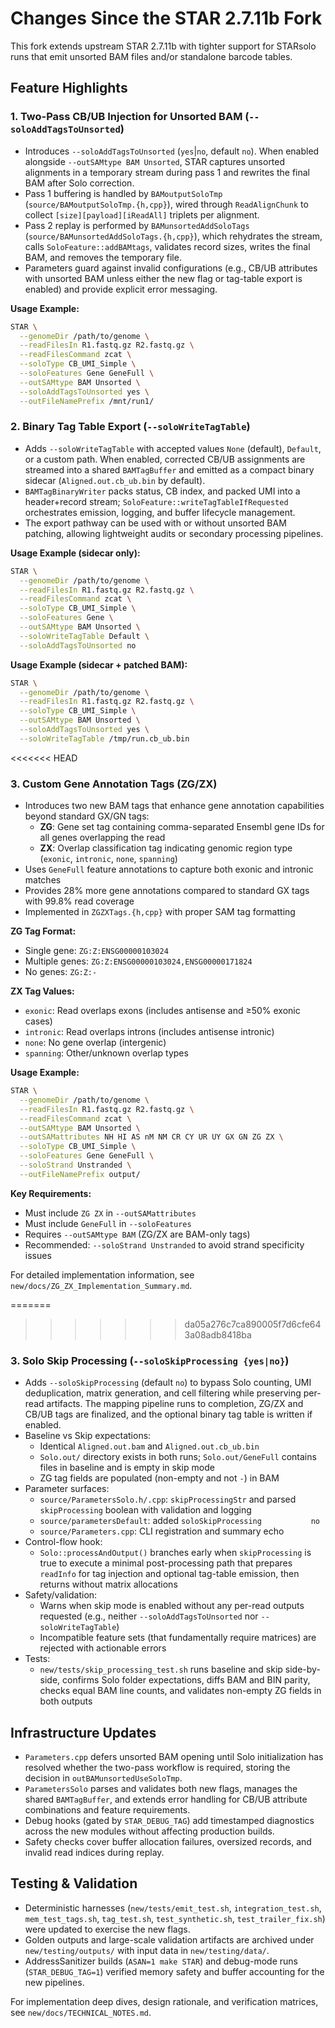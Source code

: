 # Changes Since the STAR 2.7.11b Fork

This fork extends upstream STAR 2.7.11b with tighter support for STARsolo runs that emit unsorted BAM files and/or standalone barcode tables.

## Feature Highlights

### 1. Two-Pass CB/UB Injection for Unsorted BAM (`--soloAddTagsToUnsorted`)
- Introduces `--soloAddTagsToUnsorted` (`yes`|`no`, default `no`). When enabled alongside `--outSAMtype BAM Unsorted`, STAR captures unsorted alignments in a temporary stream during pass 1 and rewrites the final BAM after Solo correction.
- Pass 1 buffering is handled by `BAMoutputSoloTmp` (`source/BAMoutputSoloTmp.{h,cpp}`), wired through `ReadAlignChunk` to collect `[size][payload][iReadAll]` triplets per alignment.
- Pass 2 replay is performed by `BAMunsortedAddSoloTags` (`source/BAMunsortedAddSoloTags.{h,cpp}`), which rehydrates the stream, calls `SoloFeature::addBAMtags`, validates record sizes, writes the final BAM, and removes the temporary file.
- Parameters guard against invalid configurations (e.g., CB/UB attributes with unsorted BAM unless either the new flag or tag-table export is enabled) and provide explicit error messaging.

**Usage Example:**
```bash
STAR \
  --genomeDir /path/to/genome \
  --readFilesIn R1.fastq.gz R2.fastq.gz \
  --readFilesCommand zcat \
  --soloType CB_UMI_Simple \
  --soloFeatures Gene GeneFull \
  --outSAMtype BAM Unsorted \
  --soloAddTagsToUnsorted yes \
  --outFileNamePrefix /mnt/run1/
```

### 2. Binary Tag Table Export (`--soloWriteTagTable`)
- Adds `--soloWriteTagTable` with accepted values `None` (default), `Default`, or a custom path. When enabled, corrected CB/UB assignments are streamed into a shared `BAMTagBuffer` and emitted as a compact binary sidecar (`Aligned.out.cb_ub.bin` by default).
- `BAMTagBinaryWriter` packs status, CB index, and packed UMI into a header+record stream; `SoloFeature::writeTagTableIfRequested` orchestrates emission, logging, and buffer lifecycle management.
- The export pathway can be used with or without unsorted BAM patching, allowing lightweight audits or secondary processing pipelines.

**Usage Example (sidecar only):**
```bash
STAR \
  --genomeDir /path/to/genome \
  --readFilesIn R1.fastq.gz R2.fastq.gz \
  --readFilesCommand zcat \
  --soloType CB_UMI_Simple \
  --soloFeatures Gene \
  --outSAMtype BAM Unsorted \
  --soloWriteTagTable Default \
  --soloAddTagsToUnsorted no
```

**Usage Example (sidecar + patched BAM):**
```bash
STAR \
  --genomeDir /path/to/genome \
  --readFilesIn R1.fastq.gz R2.fastq.gz \
  --soloType CB_UMI_Simple \
  --outSAMtype BAM Unsorted \
  --soloAddTagsToUnsorted yes \
  --soloWriteTagTable /tmp/run.cb_ub.bin
```

<<<<<<< HEAD
### 3. Custom Gene Annotation Tags (ZG/ZX)
- Introduces two new BAM tags that enhance gene annotation capabilities beyond standard GX/GN tags:
  - **ZG**: Gene set tag containing comma-separated Ensembl gene IDs for all genes overlapping the read
  - **ZX**: Overlap classification tag indicating genomic region type (`exonic`, `intronic`, `none`, `spanning`)
- Uses `GeneFull` feature annotations to capture both exonic and intronic matches
- Provides 28% more gene annotations compared to standard GX tags with 99.8% read coverage
- Implemented in `ZGZXTags.{h,cpp}` with proper SAM tag formatting

**ZG Tag Format:**
- Single gene: `ZG:Z:ENSG00000103024`
- Multiple genes: `ZG:Z:ENSG00000103024,ENSG00000171824`
- No genes: `ZG:Z:-`

**ZX Tag Values:**
- `exonic`: Read overlaps exons (includes antisense and ≥50% exonic cases)
- `intronic`: Read overlaps introns (includes antisense intronic)
- `none`: No gene overlap (intergenic)
- `spanning`: Other/unknown overlap types

**Usage Example:**
```bash
STAR \
  --genomeDir /path/to/genome \
  --readFilesIn R1.fastq.gz R2.fastq.gz \
  --readFilesCommand zcat \
  --outSAMtype BAM Unsorted \
  --outSAMattributes NH HI AS nM NM CR CY UR UY GX GN ZG ZX \
  --soloType CB_UMI_Simple \
  --soloFeatures Gene GeneFull \
  --soloStrand Unstranded \
  --outFileNamePrefix output/
```

**Key Requirements:**
- Must include `ZG ZX` in `--outSAMattributes`
- Must include `GeneFull` in `--soloFeatures` 
- Requires `--outSAMtype BAM` (ZG/ZX are BAM-only tags)
- Recommended: `--soloStrand Unstranded` to avoid strand specificity issues

For detailed implementation information, see `new/docs/ZG_ZX_Implementation_Summary.md`.

=======
>>>>>>> da05a276c7ca890005f7d6cfe643a08adb8418ba
### 3. Solo Skip Processing (`--soloSkipProcessing {yes|no}`)
- Adds `--soloSkipProcessing` (default `no`) to bypass Solo counting, UMI deduplication, matrix generation, and cell filtering while preserving per-read artifacts. The mapping pipeline runs to completion, ZG/ZX and CB/UB tags are finalized, and the optional binary tag table is written if enabled.
- Baseline vs Skip expectations:
  - Identical `Aligned.out.bam` and `Aligned.out.cb_ub.bin`
  - `Solo.out/` directory exists in both runs; `Solo.out/GeneFull` contains files in baseline and is empty in skip mode
  - ZG tag fields are populated (non-empty and not `-`) in BAM
- Parameter surfaces:
  - `source/ParametersSolo.h/.cpp`: `skipProcessingStr` and parsed `skipProcessing` boolean with validation and logging
  - `source/parametersDefault`: added `soloSkipProcessing           no`
  - `source/Parameters.cpp`: CLI registration and summary echo
- Control-flow hook:
  - `Solo::processAndOutput()` branches early when `skipProcessing` is true to execute a minimal post-processing path that prepares `readInfo` for tag injection and optional tag-table emission, then returns without matrix allocations
- Safety/validation:
  - Warns when skip mode is enabled without any per-read outputs requested (e.g., neither `--soloAddTagsToUnsorted` nor `--soloWriteTagTable`)
  - Incompatible feature sets (that fundamentally require matrices) are rejected with actionable errors
- Tests:
  - `new/tests/skip_processing_test.sh` runs baseline and skip side-by-side, confirms Solo folder expectations, diffs BAM and BIN parity, checks equal BAM line counts, and validates non-empty ZG fields in both outputs

## Infrastructure Updates
- `Parameters.cpp` defers unsorted BAM opening until Solo initialization has resolved whether the two-pass workflow is required, storing the decision in `outBAMunsortedUseSoloTmp`.
- `ParametersSolo` parses and validates both new flags, manages the shared `BAMTagBuffer`, and extends error handling for CB/UB attribute combinations and feature requirements.
- Debug hooks (gated by `STAR_DEBUG_TAG`) add timestamped diagnostics across the new modules without affecting production builds.
- Safety checks cover buffer allocation failures, oversized records, and invalid read indices during replay.

## Testing & Validation
- Deterministic harnesses (`new/tests/emit_test.sh`, `integration_test.sh`, `mem_test_tags.sh`, `tag_test.sh`, `test_synthetic.sh`, `test_trailer_fix.sh`) were updated to exercise the new flags.
- Golden outputs and large-scale validation artifacts are archived under `new/testing/outputs/` with input data in `new/testing/data/`.
- AddressSanitizer builds (`ASAN=1 make STAR`) and debug-mode runs (`STAR_DEBUG_TAG=1`) verified memory safety and buffer accounting for the new pipelines.

For implementation deep dives, design rationale, and verification matrices, see `new/docs/TECHNICAL_NOTES.md`.
